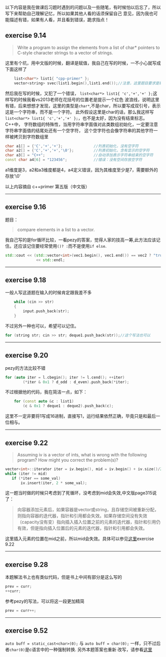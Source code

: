 以下内容是我在做课后习题时遇到的问题以及一些随笔，有时候怕以后忘了，所以写下来帮助自己理解记忆，所以如果其他人看的话须保留自己
意见，因为我也可能描述有错，如果有人看，并且看到错误，跪求指点！

## exercise 9.14 
> Write a program to assign the elements from a list of char*  pointers to C-style character strings to a
vector of strings.

这里有个坑，用中文版的时候，翻译是赋值，我自己在写的时候，一不小心就写成下面这样了
```cpp
	list<char*> list1{ "cpp-primer" };
	vector<string> svec(list1.begin(),list1.end());//注意，这里题目要求是赋值，不是初始化，所以这样写不符合题目要求，虽然也是对的
```

然后我在写的时候，又犯了一个错误， `list<char*> list1{ 'c','+','+' };`这样写的时候我看vs2013老师在花括号的位置老是提示一个红色
波浪线，说明这里有错，后来想想才发现，这里的类型是`char*`,不是char，所以要写成双引号，表示这是一个字符串，而不是一个字符。
此外假设这里是char的话，那么我这样写`list<char*> list1{ 'c','+','+' };`，也不是太好，因为没有结束标志。
C++中，
字符数组的特殊性，当用字符串字面值对此类数组初始化，一定要注意字符串字面值的结尾处还有一个空字符，
这个空字符也会像字符串的其他字符一样被拷贝到字符数组里
```cpp
char a1[] = {'C','+','+'};              //列表初始化，没有空字符
char a2[] = {'C','+','+','\0'};         //列表初始化，含有显示的空字符
char a3[] = "C++";                      //自动添加表示字符串结束的空字符
const char a4[6] = "123456";            //错误：没有空间存放空字符
```
a1维度是3，a2和a3维度都是4，a4定义错误，因为其维度至少是7，需要额外的存放'\0'

以上内容摘自 c++primer 第五版（中文版）

---
## exercise 9.16
题目：
> compare elements in a list<int> to a vector<int>.

我自己写的是for循环比较，一看pezy的答案，觉得人家的技高一筹,此方法应该记住。还应该记住要经常使用`()? :`而不是使用`if else`.
```cpp
std::cout << (std::vector<int>(vec1.begin(), vec1.end()) == vec2 ? "true" : "false")
              << std::endl;
```

---
## exercise 9.18
一般人写这道题在输入的时候肯定跟我差不多
```cpp
	while (cin >> str)
	{
		input.push_back(str);
	}
```
不过另外一种也可以，希望可以记住。
```cpp
for (string str; cin >> str; deque1.push_back(str));//这个写法也可以
```
---
## exercise 9.20
pezy的方法比较不错
```cpp
for (auto iter = l.cbegin(); iter != l.cend(); ++iter)
        (*iter & 0x1 ? d_odd : d_even).push_back(*iter);
```
不过根据他的代码，我在简洁一点，如下：
```cpp
	for (const auto &c : list1)
		(c & 0x1 ? deque1 : deque2).push_back(c);
```
这里不一定非要将1写成16进制，直接写1，运行结果依然正确，毕竟只是和最后一位相与。

---
## exercise 9.22
> Assuming iv is a vector of ints, what is wrong with the following program? How might you correct the problem(s)?
 ```cpp
vector<int>::iterator iter = iv.begin(), mid = iv.begin() + iv.size()/2;
while (iter != mid)
    if (*iter == some_val)
        iv.insert(iter, 2 * some_val);
```

这一题当时做的时候只考虑到了死循环，没考虑到mid会失效,中文版page315说了：
> 向容器添加元素后，如果容器是vector或string，且存储空间被重新分配，则指向容器的迭代器，指针和引用都会失效。如果存储空间没有失效（capacity没有变）指向插入插入位置之前的元素的迭代器，指针和引用仍有效，但是指向插入位置后的元素的迭代器，指针和引用都会失效。

这里插入元素的位置在mid之前，所以mid会失效。具体可以参见[这里](https://github.com/Ocxs/Cpp-Primer/tree/master/ch09)exercise 9.22

---
## exercise 9.28
本题解法书上也有类似代码，但是书上中间有部分是这么写的
```cpp
prev = curr;
++curr;
```
参考pezy的写法，可以将这一段更加精简
```cpp
prev = curr++;
```

---
## exercise 9.52
`auto buff = static_cast<char>(0);` 与 `auto buff = char(0);` 一样，只不过后者`char(0)`是c语言中的一种强制转换.
另外本题答案也重新 改写，请参看[这里](https://github.com/pezy/CppPrimer/pull/31)
